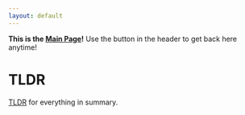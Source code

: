 ```yaml
---
layout: default
---
```


**This is the [Main Page](./index.html)!** Use the button in the header to get back here anytime!

# TLDR
[TLDR](./TLDR.html) for everything in summary.